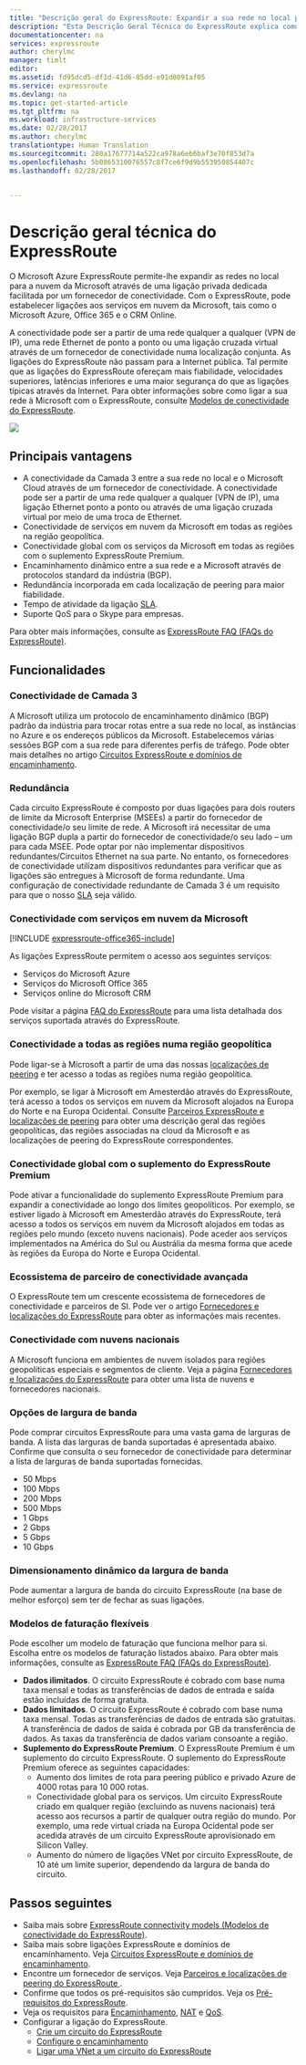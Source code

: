 ```yaml
---
title: "Descrição geral do ExpressRoute: Expandir a sua rede no local para o Azure através de uma ligação privada dedicada | Microsoft Docs"
description: "Esta Descrição Geral Técnica do ExpressRoute explica como funciona uma ligação do ExpressRoute para expandir a sua rede no local para o Azure através de uma ligação privada dedicada."
documentationcenter: na
services: expressroute
author: cherylmc
manager: timlt
editor: 
ms.assetid: fd95dcd5-df1d-41d6-85dd-e91d0091af05
ms.service: expressroute
ms.devlang: na
ms.topic: get-started-article
ms.tgt_pltfrm: na
ms.workload: infrastructure-services
ms.date: 02/28/2017
ms.author: cherylmc
translationtype: Human Translation
ms.sourcegitcommit: 280a17677714a522ca978a6eb6baf3e70f853d7a
ms.openlocfilehash: 5b0865310076557c8f7ce6f9d9b553950854407c
ms.lasthandoff: 02/28/2017


---
```

# <a name="expressroute-technical-overview"></a>Descrição geral técnica do ExpressRoute
O Microsoft Azure ExpressRoute permite-lhe expandir as redes no local para a nuvem da Microsoft através de uma ligação privada dedicada facilitada por um fornecedor de conectividade. Com o ExpressRoute, pode estabelecer ligações aos serviços em nuvem da Microsoft, tais como o Microsoft Azure, Office 365 e o CRM Online. 

A conectividade pode ser a partir de uma rede qualquer a qualquer (VPN de IP), uma rede Ethernet de ponto a ponto ou uma ligação cruzada virtual através de um fornecedor de conectividade numa localização conjunta. As ligações do ExpressRoute não passam para a Internet pública. Tal permite que as ligações do ExpressRoute ofereçam mais fiabilidade, velocidades superiores, latências inferiores e uma maior segurança do que as ligações típicas através da Internet. Para obter informações sobre como ligar a sua rede à Microsoft com o ExpressRoute, consulte [Modelos de conectividade do ExpressRoute](expressroute-connectivity-models.md).

![](./media/expressroute-introduction/expressroute-connection-overview-diagram.png)

## <a name="key-benefits"></a>Principais vantagens

* A conectividade da Camada 3 entre a sua rede no local e o Microsoft Cloud através de um fornecedor de conectividade. A conectividade pode ser a partir de uma rede qualquer a qualquer (VPN de IP), uma ligação Ethernet ponto a ponto ou através de uma ligação cruzada virtual por meio de uma troca de Ethernet.
* Conectividade de serviços em nuvem da Microsoft em todas as regiões na região geopolítica.
* Conectividade global com os serviços da Microsoft em todas as regiões com o suplemento ExpressRoute Premium.
* Encaminhamento dinâmico entre a sua rede e a Microsoft através de protocolos standard da indústria (BGP).
* Redundância incorporada em cada localização de peering para maior fiabilidade.
* Tempo de atividade da ligação [SLA](https://azure.microsoft.com/support/legal/sla/).
* Suporte QoS para o Skype para empresas.

Para obter mais informações, consulte as [ExpressRoute FAQ (FAQs do ExpressRoute)](expressroute-faqs.md).

## <a name="features"></a>Funcionalidades

### <a name="layer-3-connectivity"></a>Conectividade de Camada 3
A Microsoft utiliza um protocolo de encaminhamento dinâmico (BGP) padrão da indústria para trocar rotas entre a sua rede no local, as instâncias no Azure e os endereços públicos da Microsoft.  Estabelecemos várias sessões BGP com a sua rede para diferentes perfis de tráfego. Pode obter mais detalhes no artigo [Circuitos ExpressRoute e domínios de encaminhamento](expressroute-circuit-peerings.md).

### <a name="redundancy"></a>Redundância
Cada circuito ExpressRoute é composto por duas ligações para dois routers de limite da Microsoft Enterprise (MSEEs) a partir do fornecedor de conectividade/o seu limite de rede. A Microsoft irá necessitar de uma ligação BGP dupla a partir do fornecedor de conectividade/o seu lado – um para cada MSEE. Pode optar por não implementar dispositivos redundantes/Circuitos Ethernet na sua parte. No entanto, os fornecedores de conectividade utilizam dispositivos redundantes para verificar que as ligações são entregues à Microsoft de forma redundante. Uma configuração de conectividade redundante de Camada 3 é um requisito para que o nosso [SLA](https://azure.microsoft.com/support/legal/sla/) seja válido. 

### <a name="connectivity-to-microsoft-cloud-services"></a>Conectividade com serviços em nuvem da Microsoft
[!INCLUDE [expressroute-office365-include](../../includes/expressroute-office365-include.md)]

As ligações ExpressRoute permitem o acesso aos seguintes serviços:

* Serviços do Microsoft Azure
* Serviços do Microsoft Office 365
* Serviços online do Microsoft CRM 

Pode visitar a página [FAQ do ExpressRoute](expressroute-faqs.md) para uma lista detalhada dos serviços suportada através do ExpressRoute.

### <a name="connectivity-to-all-regions-within-a-geopolitical-region"></a>Conectividade a todas as regiões numa região geopolítica
Pode ligar-se à Microsoft a partir de uma das nossas [localizações de peering](expressroute-locations.md) e ter acesso a todas as regiões numa região geopolítica. 

Por exemplo, se ligar à Microsoft em Amesterdão através do ExpressRoute, terá acesso a todos os serviços em nuvem da Microsoft alojados na Europa do Norte e na Europa Ocidental. Consulte [Parceiros ExpressRoute e localizações de peering](expressroute-locations.md) para obter uma descrição geral das regiões geopolíticas, das regiões associadas na cloud da Microsoft e as localizações de peering do ExpressRoute correspondentes.

### <a name="global-connectivity-with-expressroute-premium-add-on"></a>Conectividade global com o suplemento do ExpressRoute Premium
Pode ativar a funcionalidade do suplemento ExpressRoute Premium para expandir a conectividade ao longo dos limites geopolíticos. Por exemplo, se estiver ligado à Microsoft em Amesterdão através do ExpressRoute, terá acesso a todos os serviços em nuvem da Microsoft alojados em todas as regiões pelo mundo (exceto nuvens nacionais). Pode aceder aos serviços implementados na América do Sul ou Austrália da mesma forma que acede às regiões da Europa do Norte e Europa Ocidental.

### <a name="rich-connectivity-partner-ecosystem"></a>Ecossistema de parceiro de conectividade avançada
O ExpressRoute tem um crescente ecossistema de fornecedores de conectividade e parceiros de SI. Pode ver o artigo [Fornecedores e localizações do ExpressRoute](expressroute-locations.md) para obter as informações mais recentes.

### <a name="connectivity-to-national-clouds"></a>Conectividade com nuvens nacionais
A Microsoft funciona em ambientes de nuvem isolados para regiões geopolíticas especiais e segmentos de cliente. Veja a página [Fornecedores e localizações do ExpressRoute](expressroute-locations.md) para obter uma lista de nuvens e fornecedores nacionais.

### <a name="bandwidth-options"></a>Opções de largura de banda
Pode comprar circuitos ExpressRoute para uma vasta gama de larguras de banda. A lista das larguras de banda suportadas é apresentada abaixo. Confirme que consulta o seu fornecedor de conectividade para determinar a lista de larguras de banda suportadas fornecidas.

* 50 Mbps
* 100 Mbps
* 200 Mbps
* 500 Mbps
* 1 Gbps
* 2 Gbps
* 5 Gbps
* 10 Gbps

### <a name="dynamic-scaling-of-bandwidth"></a>Dimensionamento dinâmico da largura de banda
Pode aumentar a largura de banda do circuito ExpressRoute (na base de melhor esforço) sem ter de fechar as suas ligações. 

### <a name="flexible-billing-models"></a>Modelos de faturação flexíveis
Pode escolher um modelo de faturação que funciona melhor para si. Escolha entre os modelos de faturação listados abaixo. Para obter mais informações, consulte as [ExpressRoute FAQ (FAQs do ExpressRoute)](expressroute-faqs.md).

* **Dados ilimitados**. O circuito ExpressRoute é cobrado com base numa taxa mensal e todas as transferências de dados de entrada e saída estão incluídas de forma gratuita. 
* **Dados limitados**. O circuito ExpressRoute é cobrado com base numa taxa mensal. Todas as transferências de dados de entrada são gratuitas. A transferência de dados de saída é cobrada por GB da transferência de dados. As taxas da transferência de dados variam consoante a região.
* **Suplemento do ExpressRoute Premium**. O ExpressRoute Premium é um suplemento do circuito ExpressRoute. O suplemento do ExpressRoute Premium oferece as seguintes capacidades: 
  * Aumento dos limites de rota para peering público e privado Azure de 4000 rotas para 10 000 rotas.
  * Conectividade global para os serviços. Um circuito ExpressRoute criado em qualquer região (excluindo as nuvens nacionais) terá acesso aos recursos a partir de qualquer outra região do mundo. Por exemplo, uma rede virtual criada na Europa Ocidental pode ser acedida através de um circuito ExpressRoute aprovisionado em Silicon Valley.
  * Aumento do número de ligações VNet por circuito ExpressRoute, de 10 até um limite superior, dependendo da largura de banda do circuito.

## <a name="next-steps"></a>Passos seguintes

* Saiba mais sobre [ExpressRoute connectivity models (Modelos de conectividade do ExpressRoute)](expressroute-connectivity-models.md).
* Saiba mais sobre ligações ExpressRoute e domínios de encaminhamento. Veja [Circuitos ExpressRoute e domínios de encaminhamento](expressroute-circuit-peerings.md).
* Encontre um fornecedor de serviços. Veja [Parceiros e localizações de peering do ExpressRoute ](expressroute-locations.md).
* Confirme que todos os pré-requisitos são cumpridos. Veja os [Pré-requisitos do ExpressRoute](expressroute-prerequisites.md).
* Veja os requisitos para [Encaminhamento](expressroute-routing.md), [NAT](expressroute-nat.md) e [QoS](expressroute-qos.md).
* Configurar a ligação do ExpressRoute.
  * [Crie um circuito do ExpressRoute](expressroute-howto-circuit-portal-resource-manager.md)
  * [Configure o encaminhamento](expressroute-howto-routing-portal-resource-manager.md)
  * [Ligar uma VNet a um circuito do ExpressRoute](expressroute-howto-linkvnet-portal-resource-manager.md)

